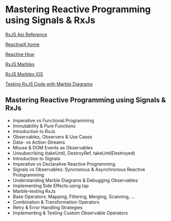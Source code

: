# Mastering Reactive Programming using Signals & RxJs

[RxJS Api Reference](https://rxjs-dev.firebaseapp.com/api)

[ReactiveX home](http://reactivex.io/)

[Reactive How](https://reactive.how/)

[RxJS Marbles](https://rxmarbles.com/)

[RxJS Marbles iOS](https://apps.apple.com/us/app/rxmarbles/id1087272442)

[Testing RxJS Code with Marble Diagrams](https://rxjs.dev/guide/testing/marble-testing)

## Mastering Reactive Programming using Signals & RxJs

- Imperative vs Functional Programming
- Immutability & Pure Functions
- Introduction to RxJs
- Observables, Observers & Use Cases
- Data- vs Action-Streams
- Mouse & DOM Events as Observables
- Unsubscribing (takeUntil, DestroyRef, takeUntilDestroyed)
- Introduction to Signals
- Imperative vs Declarative Reactive Programming
- Signals vs Observables: Syncronous & Asynchronous Reactive Probgramming
- Understanding Marble Diagrams & Debugging Observables
- Implementing Side Effects using tap
- Marble-testing RxJs
- Base Operators: Mapping, Filtering, Merging, Scanning, ...
- Combination & Transformation Operators
- Retry & Error Handling Strategies
- Implementing & Testing Custom Observable Operators